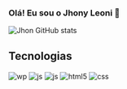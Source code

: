 ### Olá! Eu sou o Jhony Leoni 👋


![Jhon GitHub stats](https://github-readme-stats.vercel.app/api?username=jhonleoni&show_icons=true&theme=dracula&count_private=true)

## Tecnologias

<div style="display: inline_block">
  <img align="center" alt="wp" src="[https://img.shields.io/badge/JavaScript-F7DF1E?style=for-the-badge&logo=javascript&logoColor=black](https://img.shields.io/badge/Wordpress-21759B?style=for-the-badge&logo=wordpress&logoColor=white)" />
  <img align="center" alt="js" src="https://img.shields.io/badge/JavaScript-F7DF1E?style=for-the-badge&logo=javascript&logoColor=black" />
    <img align="center" alt="js" src="https://img.shields.io/badge/react-%2320232a.svg?style=for-the-badge&logo=react&logoColor=%2361DAFB" />
    <img align="center" alt="html5" src="https://img.shields.io/badge/HTML5-E34F26?style=for-the-badge&logo=html5&logoColor=white" />
  <img align="center" alt="css" src="https://img.shields.io/badge/CSS3-1572B6?style=for-the-badge&logo=css3&logoColor=white" />
  </div>
